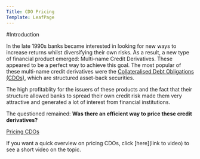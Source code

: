 ```yaml
---
Title: CDO Pricing
Template: LeafPage
---
```


#Introduction

In the late 1990s banks became interested in looking for new ways to increase returns whilst diversifying their own risks. 
As a result, a new type of financial product emerged: Multi-name Credit Derivatives. 
These appeared to be a perfect way to achieve this goal. 
The most popular of these multi-name credit derivatives were the [Collateralised Debt Obligations (CDOs)](http://cueimps.soc.srcf.net/course/course/finance/cdos/1cdointro), which are structured asset-back securities. 

The high profitablity for the issuers of these products and the fact that their structure allowed banks to spread their own credit risk made them very attractive and generated a lot of interest from financial institutions. 

The questioned remained: **Was there an efficient way to price these credit derivatives?**  

[Pricing CDOs](http://cueimps.soc.srcf.net/course/course/finance/cdos/2cdogaussian/page2)

If you want a quick overview on pricing CDOs, click [here](link to video) to see a short video on the topic. 
